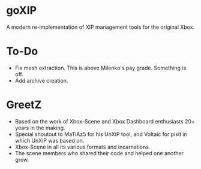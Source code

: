 # goXIP
A modern re-implementation of XIP management tools for the original Xbox.
# To-Do
* Fix mesh extraction. This is above Milenko's pay grade. Something is off.
* Add archive creation.
# GreetZ
* Based on the work of Xbox-Scene and Xbox Dashboard enthusiasts 20+ years in the making.
* Special shoutout to MaTiAz5 for his UnXiP tool, and Voltaic for pixit in which UnXiP was based on.
* Xbox-Scene in all its various formats and incarnations.
* The scene members who shared their code and helped one another grow.
